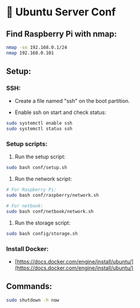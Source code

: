 # 🐧 Ubuntu Server Conf

## Find Raspberry Pi with nmap:

```sh
nmap -sn 192.168.0.1/24
nmap 192.168.0.101
```

## Setup:

### SSH:

- Create a file named "ssh" on the boot partition.

- Enable ssh on start and check status:

```sh
sudo systemctl enable ssh
sudo systemctl status ssh
```

### Setup scripts:

1. Run the setup script:

```sh
sudo bash conf/setup.sh
```

1. Run the network script:

```sh
# For Raspberry Pi:
sudo bash conf/raspberry/network.sh

# For netbook:
sudo bash conf/netbook/network.sh
```

1. Run the storage script:

```sh
sudo bash config/storage.sh
```

### Install Docker:

- [https://docs.docker.com/engine/install/ubuntu/](https://docs.docker.com/engine/install/ubuntu/)

## Commands:

```sh
sudo shutdown -h now
```

